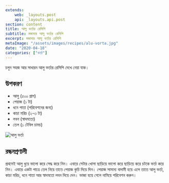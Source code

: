 ```yaml
---
extends:
    web: _layouts.post
    api: _layouts.api.post
section: content
title: আলু ভর্তার রেসিপি
subtitle: মজাদার আলু ভর্তার রেসিপি
excerpt: মজাদার আলু ভর্তার রেসিপি
metaImage: "/assets/images/recipes/alu-vorta.jpg"
date: "2020-04-18"
categories: ["ভর্তা"]
---
```


চলুন সহজ আর সাধারন আলু ভর্তার রেসিপি দেখে নেয়া যাক।

## উপকরণ

- আলু (৫০০ গ্রাম)
- পেয়াজ (১ টা)
- ধনে পাতা (পরিবেশনের জন্য)
- কাচা মরিচ (২-৩ টা)
- লবন (স্বাদমতো)
- তেল (১ টেবিল চামচ)

![আলু ভর্তা](/assets/images/recipes/alu-vorta.jpg)

## রন্ধনপ্রণালী

প্রথমেই আলু ধুয়ে ভালো করে সেদ্ধ করে নিন। এবারে সেটার খোসা ছাড়িয়ে ভালো করে ছাড়িয়ে করে চটকে ভর্তা করে
নিন। এবারে একটা পাত্রে তেল নিয়ে তাতে পেয়াজ কুচি দিয়ে দিন। পেয়াজ সামান্য বাদামী হয়ে এলে তাতে আলু ভর্তা,
কাচা মরিচ, ধনে পাতা আর স্বাদমতো লবন দিয়ে দেন। ভাজা হয়ে গেলে নামিয়ে পরিবেশন করুন।
